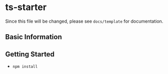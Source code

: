 # ts-starter

Since this file will be changed, please see `docs/template` for documentation.

## Basic Information

## Getting Started

- `npm install`
